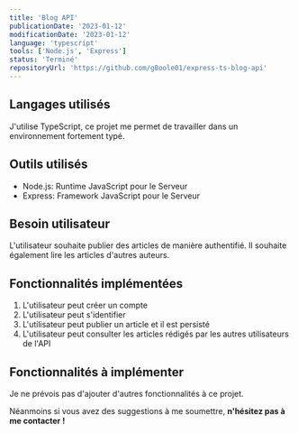 ```yaml
---
title: 'Blog API'
publicationDate: '2023-01-12'
modificationDate: '2023-01-12'
language: 'typescript'
tools: ['Node.js', 'Express']
status: 'Terminé'
repositoryUrl: 'https://github.com/gBoole01/express-ts-blog-api'
---
```


## Langages utilisés

J'utilise TypeScript, ce projet me permet de travailler dans un environnement fortement typé.

## Outils utilisés

- Node.js: Runtime JavaScript pour le Serveur
- Express: Framework JavaScript pour le Serveur

## Besoin utilisateur

L'utilisateur souhaite publier des articles de manière authentifié.
Il souhaite également lire les articles d'autres auteurs.

## Fonctionnalités implémentées

1. L'utilisateur peut créer un compte
2. L'utilisateur peut s'identifier
3. L'utilisateur peut publier un article et il est persisté
4. L'utilisateur peut consulter les articles rédigés par les autres utilisateurs de l'API

## Fonctionnalités à implémenter

Je ne prévois pas d'ajouter d'autres fonctionnalités à ce projet.

Néanmoins si vous avez des suggestions à me soumettre, **n'hésitez pas à me contacter !**
